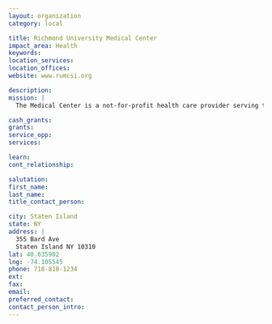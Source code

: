 ```yaml
---
layout: organization
category: local

title: Richmond University Medical Center
impact_area: Health
keywords: 
location_services: 
location_offices: 
website: www.rumcsi.org

description: 
mission: |
  The Medical Center is a not-for-profit health care provider serving the ethnically diverse community of Staten Island and its neighbors.  We provide premier quality patient care through a full spectrum of emergent, acute, primary, behavioral health and educational services.  We do this in an environment that promotes the highest satisfaction among patients, families, physicians, and staff.

cash_grants: 
grants: 
service_opp: 
services: 

learn: 
cont_relationship: 

salutation: 
first_name: 
last_name: 
title_contact_person: 

city: Staten Island
state: NY
address: |
  355 Bard Ave  
  Staten Island NY 10310
lat: 40.635902
lng: -74.105545
phone: 718-818-1234
ext: 
fax: 
email: 
preferred_contact: 
contact_person_intro: 
---
```

